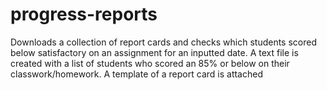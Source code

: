 # progress-reports
Downloads a collection of report cards and checks which students scored below satisfactory on an assignment for an inputted date.
A text file is created with a list of students who scored an 85% or below on their classwork/homework.
A template of a report card is attached 
